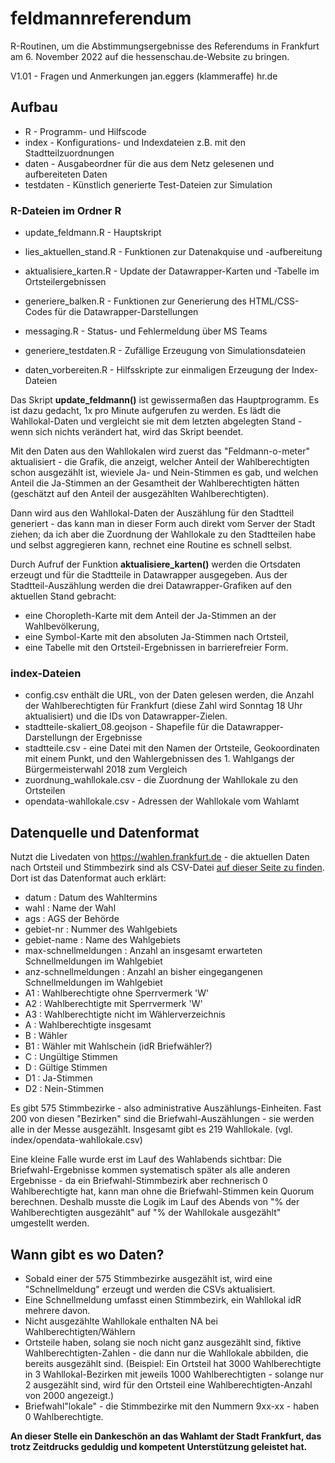 # feldmannreferendum

R-Routinen, um die Abstimmungsergebnisse des Referendums in Frankfurt am 6. November 2022 auf die hessenschau.de-Website zu bringen. 

V1.01 - Fragen und Anmerkungen jan.eggers (klammeraffe) hr.de

## Aufbau

- R - Programm- und Hilfscode
- index - Konfigurations- und Indexdateien z.B. mit den Stadtteilzuordnungen
- daten - Ausgabeordner für die aus dem Netz gelesenen und aufbereiteten Daten
- testdaten - Künstlich generierte Test-Dateien zur Simulation

### R-Dateien im Ordner R

- update_feldmann.R - Hauptskript
- lies_aktuellen_stand.R - Funktionen zur Datenakquise und -aufbereitung
- aktualisiere_karten.R - Update der Datawrapper-Karten und -Tabelle im Ortsteilergebnissen
- generiere_balken.R - Funktionen zur Generierung des HTML/CSS-Codes für die Datawrapper-Darstellungen
- messaging.R - Status- und Fehlermeldung über MS Teams
- generiere_testdaten.R - Zufällige Erzeugung von Simulationsdateien

- daten_vorbereiten.R - Hilfsskripte zur einmaligen Erzeugung der Index-Dateien

Das Skript **update_feldmann()** ist gewissermaßen das Hauptprogramm. Es ist dazu gedacht, 1x pro Minute aufgerufen zu werden. 
Es lädt die Wahllokal-Daten und vergleicht sie mit dem letzten abgelegten Stand - 
wenn sich nichts verändert hat, wird das Skript beendet. 

Mit den Daten aus den Wahllokalen wird zuerst das "Feldmann-o-meter" aktualisiert - 
die Grafik, die anzeigt, welcher Anteil der Wahlberechtigten schon ausgezählt ist, 
wieviele Ja- und Nein-Stimmen es gab, und welchen Anteil die Ja-Stimmen an der 
Gesamtheit der Wahlberechtigten hätten (geschätzt auf den Anteil der ausgezählten
Wahlberechtigten).

Dann wird aus den Wahllokal-Daten der Auszählung für den Stadtteil generiert - 
das kann man in dieser Form auch direkt vom Server der Stadt ziehen; da ich aber
die Zuordnung der Wahllokale zu den Stadtteilen habe und selbst aggregieren kann, 
rechnet eine Routine es schnell selbst. 

Durch Aufruf der Funktion **aktualisiere_karten()** werden die Ortsdaten erzeugt und für die Stadtteile in Datawrapper ausgegeben. Aus der Stadtteil-Auszählung werden die drei Datawrapper-Grafiken auf den aktuellen
Stand gebracht: 
- eine Choropleth-Karte mit dem Anteil der Ja-Stimmen an der Wahlbevölkerung,
- eine Symbol-Karte mit den absoluten Ja-Stimmen nach Ortsteil, 
- eine Tabelle mit den Ortsteil-Ergebnissen in barrierefreier Form. 

### index-Dateien

- config.csv enthält die URL, von der Daten gelesen werden, die Anzahl der Wahlberechtigten für Frankfurt (diese Zahl wird Sonntag 18 Uhr aktualisiert) und die IDs von Datawrapper-Zielen. 
- stadtteile-skaliert_08.geojson - Shapefile für die Datawrapper-Darstellungn der Ergebnisse
- stadtteile.csv - eine Datei mit den Namen der Ortsteile, Geokoordinaten mit einem Punkt, und den Wahlergebnissen des 1. Wahlgangs der Bürgermeisterwahl 2018 zum Vergleich
- zuordnung_wahllokale.csv - die Zuordnung der Wahllokale zu den Ortsteilen
- opendata-wahllokale.csv - Adressen der Wahllokale vom Wahlamt

## Datenquelle und Datenformat

Nutzt die Livedaten von https://wahlen.frankfurt.de - die aktuellen Daten nach Ortsteil und Stimmbezirk sind als CSV-Datei [auf dieser Seite zu finden](https://votemanager-ffm.ekom21cdn.de/2022-11-06/06412000/praesentation/opendata.html). Dort ist das Datenformat auch erklärt: 
 -  datum : Datum des Wahltermins
 -  wahl : Name der Wahl
 -  ags : AGS der Behörde
 -  gebiet-nr : Nummer des Wahlgebiets
 -  gebiet-name : Name des Wahlgebiets
 -  max-schnellmeldungen : Anzahl an insgesamt erwarteten Schnellmeldungen im Wahlgebiet
 -  anz-schnellmeldungen : Anzahl an bisher eingegangenen Schnellmeldungen im Wahlgebiet
 -  A1 : Wahlberechtigte ohne Sperrvermerk 'W'
 -  A2 : Wahlberechtigte mit Sperrvermerk 'W'
 -  A3 : Wahlberechtigte nicht im Wählerverzeichnis
 -  A : Wahlberechtigte insgesamt
 -  B : Wähler
 -  B1 : Wähler mit Wahlschein (idR Briefwähler?)
 -  C : Ungültige Stimmen
 -  D : Gültige Stimmen
 -  D1 : Ja-Stimmen
 -  D2 : Nein-Stimmen
 
Es gibt 575 Stimmbezirke - also administrative Auszählungs-Einheiten. Fast 200 von diesen "Bezirken" sind die Briefwahl-Auszählungen - sie werden alle in der Messe ausgezählt. Insgesamt gibt es 219 Wahllokale. (vgl. index/opendata-wahllokale.csv)

Eine kleine Falle wurde erst im Lauf des Wahlabends sichtbar: Die Briefwahl-Ergebnisse kommen systematisch später als alle anderen Ergebnisse - da ein Briefwahl-Stimmbezirk aber rechnerisch 0 Wahlberechtigte hat, kann man ohne die Briefwahl-Stimmen kein Quorum berechnen. Deshalb musste die Logik im Lauf des Abends von "% der Wahlberechtigten ausgezählt" auf "% der Wahllokale ausgezählt" umgestellt werden. 
 
## Wann gibt es wo Daten?
 
 - Sobald einer der 575 Stimmbezirke ausgezählt ist, wird eine "Schnellmeldung" erzeugt und werden die CSVs aktualisiert. 
 - Eine Schnellmeldung umfasst einen Stimmbezirk, ein Wahllokal idR mehrere davon.
 - Nicht ausgezählte Wahllokale enthalten NA bei Wahlberechtigten/Wählern
 - Ortsteile haben, solang sie noch nicht ganz ausgezählt sind, fiktive Wahlberechtigten-Zahlen - die dann nur die Wahllokale abbilden, die bereits ausgezählt sind. (Beispiel: Ein Ortsteil hat 3000 Wahlberechtigte in 3 Wahllokal-Bezirken mit jeweils 1000 Wahlberechtigten - solange nur 2 ausgezählt sind, wird für den Ortsteil eine Wahlberechtigten-Anzahl von 2000 angezeigt.)
 - Briefwahl"lokale" - die Stimmbezirke mit den Nummern 9xx-xx - haben 0 Wahlberechtigte.  
 
**An dieser Stelle ein Dankeschön an das Wahlamt der Stadt Frankfurt, das trotz Zeitdrucks geduldig und kompetent Unterstützung geleistet hat.**
